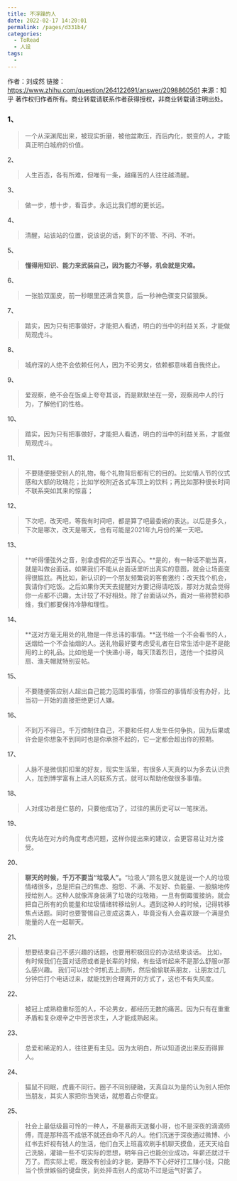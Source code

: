 ```yaml
---
title: 不浮躁的人
date: 2022-02-17 14:20:01
permalink: /pages/d331b4/
categories:
  - ToRead
  - 人设
tags:
  - 
---
```

作者：刘成然
链接：https://www.zhihu.com/question/264122691/answer/2098860561
来源：知乎
著作权归作者所有。商业转载请联系作者获得授权，非商业转载请注明出处。



### 1、

> 一个从深渊爬出来，被现实折磨，被他盆欺压，而后内化，蜕变的人，才能真正明白城府的价值。

2、

> 人生百态，各有所难，但唯有一条，越痛苦的人往往越清醒。

3、

> 做一步，想十步，看百步。永远比我们想的更长远。

4、

> 清醒，站该站的位置，说该说的话，剩下的不管、不问、不听。

5、

> **懂得用知识、能力来武装自己，因为能力不够，机会就是灾难。**

6、

> 一张脸双面皮，前一秒眼里还满含笑意，后一秒神色骤变只留狠戾。

7、

> 踏实，因为只有把事做好，才能把人看透，明白的当中的利益关系，才能做局观虎斗。

8、

> 城府深的人绝不会依赖任何人，因为不论男女，依赖都意味着自我终止。

9、

> 爱观察，绝不会在饭桌上夸夸其谈，而是默默坐在一旁，观察局中人的行为，了解他们的性格。

10、

> 踏实，因为只有把事做好，才能把人看透，明白的当中的利益关系，才能做局观虎斗。

11、

> 不要随便接受别人的礼物，每个礼物背后都有它的目的。比如情人节的仪式感和大额的玫瑰花；比如学校附近各式车顶上的饮料；再比如那种很长时间不联系突如其来的惊喜；

12、

> 下次吧，改天吧，等我有时间吧，都是算了吧最委婉的表达。以后是多久，下次是哪次，改天是哪天，也有可能是2021年九月份的某一天吧。

13、

> **听得懂弦外之音，别拿虚假的近乎当真心。**是的，有一种话不能当真，就是叫做台面话。如果我们不能从台面话里听出真实的意图，就会让场面变得很尴尬。再比如，新认识的一个朋友频繁说的客套邀约：改天找个机会，我请你们吃饭。之后如果你天天去提醒对方要记得请吃饭，那对方就会觉得你一点都不识趣，太计较了不好相处。除了台面话以外，面对一些称赞和恭维，我们都要保持冷静和理性。

14、

> **送对方毫无用处的礼物是一件忌讳的事情。**送书给一个不会看书的人，送烟给一个不会抽烟的人。送礼物最好要考虑受礼者在日常生活中是不是能用的上的礼品。比如他是一个快递小哥，每天顶着烈日，送他一个挂脖风扇、渔夫帽就特别妥帖。

15、

> 不要随便答应别人超出自己能力范围的事情，你答应的事情却没有办好，比当初一开始的直接拒绝更讨人嫌。

16、

> 不到万不得已，千万控制住自己，不要和任何人发生任何争执，因为后果或许会是你想象不到同时也是你承担不起的，它一定都会超出你的预期。

17、

> 人脉不是微信扣扣里的好友，现实生活里，有很多人天真的以为多去认识贵人，加到博学富有上进人的联系方式，就可以帮助他做很多事情。

18、

> 人对成功者是仁慈的，只要他成功了，过往的黑历史可以一笔抹消。

19、

> 优先站在对方的角度考虑问题，这样你提出来的建议，会更容易让对方接受。

20、

> **聊天的时候，千万不要当“垃圾人”。**“垃圾人”顾名思义就是说一个人的垃圾情绪很多，总是把自己的焦虑、抱怨、不满、不友好、负能量、一股脑地传授给别人。这种人就像浑身装满了垃圾的垃圾箱，一旦有倒霉蛋接纳，就会把自己所有的负能量和垃圾情绪转移给别人。遇到这种人的时候，记得转移焦点话题。同时也要警惕自己变成这类人，毕竟没有人会喜欢跟一个满是负能量的人在一起聊天。

21、

> 想要结束自己不感兴趣的话题，也要用积极回应的办法结束谈话。
> 比如，有时候我们在面对话痨或者是长辈的时候，有些话听起来不是那么舒服or那么感兴趣。
> 我们可以找个时机去上厕所，然后偷偷联系朋友，让朋友过几分钟后打个电话过来，就能找到合理离开的方式了，这也不有失风度。

22、

> 被冠上成熟稳重标签的人，不论男女，都经历无数的痛苦。因为只有在重重矛盾和复杂艰辛之中苦苦求生，人才能成熟起来。

23、

> 总爱和稀泥的人，往往更有主见。因为太明白，所以知道说出来反而得罪人。

24、

> 猫鼠不同眠，虎鹿不同行。圈子不同别硬融，天真自以为是的认为别人把你当朋友，其实人家把你当笑话，就想着占你便宜。

25、

> 社会上最低级最可怜的一种人，不是暴雨天送餐小哥，也不是深夜的滴滴师傅，而是那种高不成低不就还自命不凡的人。他们沉迷于深夜通过微博、小红书去奸视有钱人的生活，他们白天上班喜欢刷手机聊天摸鱼，还天天给自己洗脑，灌输一些不切实际的思想，明年自己也能创业成功，年薪还就过千万了。而实际上呢，既没有创业的才能，更静不下心好好打工赚小钱，只能当个愤世嫉俗的键盘侠，到处抨击别人的成功不过是运气好罢了。
